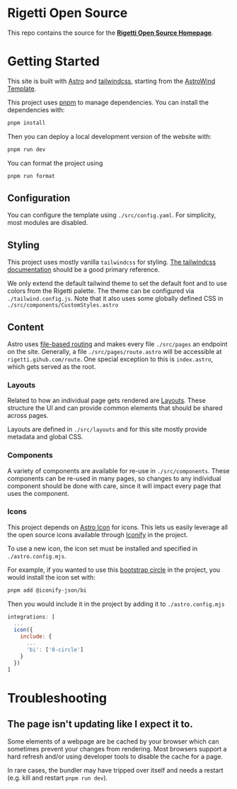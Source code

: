 # Rigetti Open Source

This repo contains the source for the **[Rigetti Open Source Homepage](https://rigetti.github.io)**.

# Getting Started

This site is built with [Astro](https://astro.build/) and [tailwindcss](https://tailwindcss.com/), starting from the [AstroWind Template](https://github.com/onwidget/astrowind).

This project uses [pnpm](https://pnpm.io/) to manage dependencies. You can install the dependencies with:

```sh
pnpm install
```

Then you can deploy a local development version of the website with:

```sh
pnpm run dev
```

You can format the project using

```sh
pnpm run format
```

## Configuration

You can configure the template using `./src/config.yaml`. For simplicity, most modules are disabled.

## Styling

This project uses mostly vanilla `tailwindcss` for styling. [The tailwindcss documentation](https://tailwindcss.com/docs) should be a good primary reference.

We only extend the default tailwind theme to set the default font and to use colors from the Rigetti palette. The theme can be configured via `./tailwind.config.js`. Note that it also uses some globally defined CSS in `./src/components/CustomStyles.astro`

## Content

Astro uses [file-based routing](https://docs.astro.build/en/core-concepts/astro-pages/#file-based-routing) and makes every file `./src/pages` an endpoint on the site. Generally, a file `./src/pages/route.astro` will be accessible at `rigetti.gihub.com/route`. One special exception to this is `index.astro`, which gets served as the root.

### Layouts

Related to how an individual page gets rendered are [Layouts](https://docs.astro.build/en/core-concepts/layouts/). These structure the UI and can provide common elements that should be shared across pages.

Layouts are defined in `./src/layouts` and for this site mostly provide metadata and global CSS.

### Components

A variety of components are available for re-use in `./src/components`. These components can be re-used in many pages, so changes to any individual component should be done with care, since it will impact every page that uses the component.

### Icons

This project depends on [Astro Icon](https://iconify.design/docs/usage/svg/astro/) for icons. This lets us easily leverage all the open source icons available through [Iconify](https://icon-sets.iconify.design/) in the project.

To use a new icon, the icon set must be installed and specified in `./astro.config.mjs`.

For example, if you wanted to use this [bootstrap circle](https://icon-sets.iconify.design/bi/0-circle/) in the project, you would install the icon set with:

```sh
pnpm add @iconify-json/bi
```

Then you would include it in the project by adding it to `./astro.config.mjs`

```js
integrations: [
  ...
  icon({
    include: {
      ...
      'bi': ['0-circle']
    }
  })
]
```

# Troubleshooting

## The page isn't updating like I expect it to.

Some elements of a webpage are be cached by your browser which can sometimes prevent your changes from rendering. Most browsers support a hard refresh and/or using developer tools to disable the cache for a page.

In rare cases, the bundler may have tripped over itself and needs a restart (e.g. kill and restart `pnpm run dev`). 

